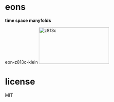 # eons 

**time space manyfolds**   

 eon-z813c-klein                               [<img id="undefined" alt="z813c" 
        code="z813c" where="local"
      ext="png" type="preview" 
      prefix="eon"
      outDirPath="undefined"  
      rootImgUrl="https://sifbuilder.github.com//eons/img/"
      src="E:\Dropbox\dBox\e\c\eons\eons\img/eon-z813c-thumbnail.png"
      width="230px;" height="120px;"/>](E:/Dropbox/dBox/e/c/eons/eons/index.html#eon-z813c-klein)
# license  
MIT  
